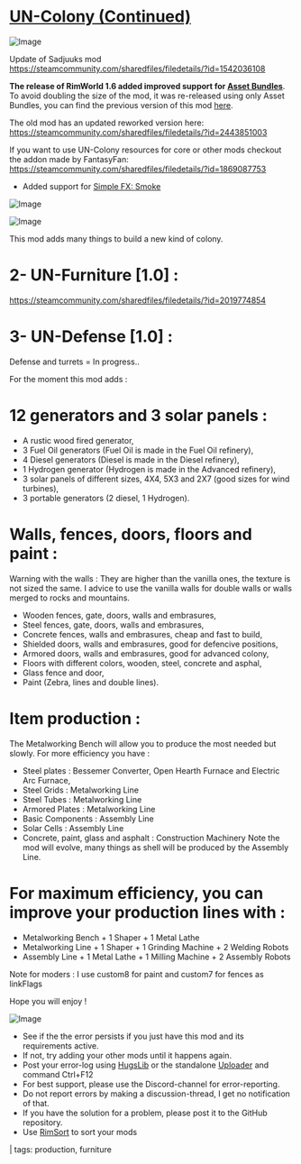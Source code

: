 # [UN-Colony (Continued)]()

![Image](https://i.imgur.com/buuPQel.png)

Update of Sadjuuks mod
https://steamcommunity.com/sharedfiles/filedetails/?id=1542036108

**The release of RimWorld 1.6 added improved support for [Asset Bundles](https://github.com/emipa606/AssetBuilder/blob/main/README.md)**.
To avoid doubling the size of the mod, it was re-released using only Asset Bundles, you can find the previous version of this mod [here](https://steamcommunity.com/sharedfiles/filedetails/?id=2019774245).

The old mod has an updated reworked version here:
https://steamcommunity.com/sharedfiles/filedetails/?id=2443851003

If you want to use UN-Colony resources for core or other mods checkout the addon made by FantasyFan:
https://steamcommunity.com/sharedfiles/filedetails/?id=1869087753

- Added support for [Simple FX: Smoke](https://steamcommunity.com/sharedfiles/filedetails/?id=2574489704)

![Image](https://i.imgur.com/pufA0kM.png)
	
![Image](https://i.imgur.com/Z4GOv8H.png)

This mod adds many things to build a new kind of colony.

# 2- UN-Furniture [1.0] : 
https://steamcommunity.com/sharedfiles/filedetails/?id=2019774854
# 3- UN-Defense [1.0] : 
Defense and turrets = In progress..


For the moment this mod adds :

# 12 generators and 3 solar panels :

- A rustic wood fired generator,
- 3 Fuel Oil generators (Fuel Oil is made in the Fuel Oil refinery),
- 4 Diesel generators (Diesel is made in the Diesel refinery),
- 1 Hydrogen generator (Hydrogen is made in the Advanced refinery),
- 3 solar panels of different sizes, 4X4, 5X3 and 2X7 (good sizes for wind turbines),
- 3 portable generators (2 diesel, 1 Hydrogen).

# Walls, fences, doors, floors and paint :

Warning with the walls : They are higher than the vanilla ones, the texture is not sized the same.
I advice to use the vanilla walls for double walls or walls merged to rocks and mountains.
- Wooden fences, gate, doors, walls and embrasures,
- Steel fences, gate, doors, walls and embrasures,
- Concrete fences, walls and embrasures, cheap and fast to build,
- Shielded doors, walls and embrasures, good for defencive positions,
- Armored doors, walls and embrasures, good for advanced colony,
- Floors with different colors, wooden, steel, concrete and asphal,
- Glass fence and door,
- Paint (Zebra, lines and double lines).

# Item production :

The Metalworking Bench will allow you to produce the most needed but slowly. For more efficiency you have :
- Steel plates : Bessemer Converter, Open Hearth Furnace and Electric Arc Furnace,
- Steel Grids : Metalworking Line
- Steel Tubes : Metalworking Line
- Armored Plates : Metalworking Line
- Basic Components : Assembly Line
- Solar Cells : Assembly Line
- Concrete, paint, glass and asphalt : Construction Machinery
Note the mod will evolve, many things as shell will be produced by the Assembly Line.

# For maximum efficiency, you can improve your production lines with :

- Metalworking Bench + 1 Shaper + 1 Metal Lathe
- Metalworking Line + 1 Shaper + 1 Grinding Machine + 2 Welding Robots
- Assembly Line + 1 Metal Lathe + 1 Milling Machine + 2 Assembly Robots


Note for moders : I use custom8 for paint and custom7 for fences as linkFlags


Hope you will enjoy !


![Image](https://i.imgur.com/PwoNOj4.png)



-  See if the the error persists if you just have this mod and its requirements active.
-  If not, try adding your other mods until it happens again.
-  Post your error-log using [HugsLib](https://steamcommunity.com/workshop/filedetails/?id=818773962) or the standalone [Uploader](https://steamcommunity.com/sharedfiles/filedetails/?id=2873415404) and command Ctrl+F12
-  For best support, please use the Discord-channel for error-reporting.
-  Do not report errors by making a discussion-thread, I get no notification of that.
-  If you have the solution for a problem, please post it to the GitHub repository.
-  Use [RimSort](https://github.com/RimSort/RimSort/releases/latest) to sort your mods

  | tags:  production,  furniture
